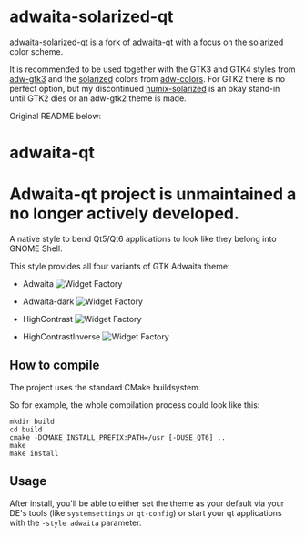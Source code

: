 adwaita-solarized-qt
====================

adwaita-solarized-qt is a fork of [adwaita-qt][adw-qt] with a focus on the
[solarized][solarized] color scheme.

It is recommended to be used together with the GTK3 and GTK4 styles from
[adw-gtk3][adw-gtk3] and the [solarized][adw-colors-solarized] colors from
[adw-colors][adw-colors]. For GTK2 there is no perfect option, but my
discontinued [numix-solarized][numix-solarized] is an okay stand-in until GTK2
dies or an adw-gtk2 theme is made.

[solarized]: https://ethanschoonover.com/solarized/
[adw-qt]: https://github.com/FedoraQt/adwaita-qt
[adw-gtk3]: https://github.com/lassekongo83/adw-gtk3
[adw-colors]: https://github.com/lassekongo83/adw-colors
[adw-colors-solarized]: https://github.com/lassekongo83/adw-colors/blob/main/themes/solarized/gtk.css
[numix-solarized]: https://github.com/Ferdi265/numix-solarized-gtk-theme

Original README below:

adwaita-qt
==========

# Adwaita-qt project is unmaintained a no longer actively developed.

A native style to bend Qt5/Qt6 applications to look like they belong into GNOME Shell.

This style provides all four variants of GTK Adwaita theme:

* Adwaita
![Widget Factory](data/screenshots/widgets-adwaita.png)

* Adwaita-dark
![Widget Factory](data/screenshots/widgets-adwaita-dark.png)

* HighContrast
![Widget Factory](data/screenshots/widgets-highcontrast.png)

* HighContrastInverse
![Widget Factory](data/screenshots/widgets-highcontrastinverse.png)

## How to compile

The project uses the standard CMake buildsystem.

So for example, the whole compilation process could look like this:

```
mkdir build
cd build
cmake -DCMAKE_INSTALL_PREFIX:PATH=/usr [-DUSE_QT6] ..
make
make install
```

## Usage

After install, you'll be able to either set the theme as your default via your DE's tools (like `systemsettings` or `qt-config`) or start your qt applications with the `-style adwaita` parameter.
